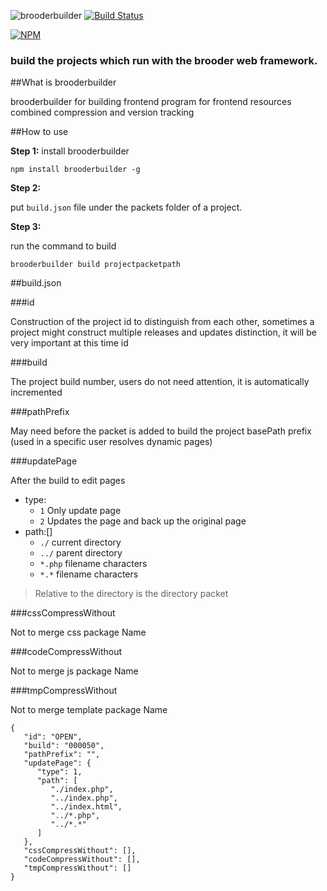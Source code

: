 ![brooderbuilder](https://github.com/hou80houzhu/brooderBuilder/raw/master/brooderbuilder.png) [![Build Status](https://travis-ci.org/hou80houzhu/brooderBuilder.svg?branch=master)](https://travis-ci.org/hou80houzhu/brooderBuilder)

[![NPM](https://nodei.co/npm/brooderbuilder.png?downloads=true)](https://nodei.co/npm/brooderbuilder/)

### build the projects which run with the brooder web framework.

##What is brooderbuilder

brooderbuilder for building frontend program for frontend resources combined compression and version tracking

##How to use

**Step 1:**  install brooderbuilder

`npm install brooderbuilder -g`

**Step 2:**

put `build.json` file under the packets folder of a project.

**Step 3:**

run the command to build 

`brooderbuilder build projectpacketpath`

##build.json

###id

Construction of the project id to distinguish from each other, sometimes a project might construct multiple releases and updates distinction, it will be very important at this time id

###build

The project build number, users do not need attention, it is automatically incremented

###pathPrefix

May need before the packet is added to build the project basePath prefix (used in a specific user resolves dynamic pages)

###updatePage

After the build to edit pages

- type:
  - `1` Only update page
  - `2` Updates the page and back up the original page
- path:[]
  - `./` current directory
  - `../` parent directory
  - `*.php` filename characters
  - `*.*` filename characters

> Relative to the directory is the directory packet

###cssCompressWithout

Not to merge css package Name

###codeCompressWithout

Not to merge js package Name

###tmpCompressWithout

Not to merge template package Name


```
{
   "id": "OPEN",
   "build": "000050",
   "pathPrefix": "",
   "updatePage": {
      "type": 1,
      "path": [
         "./index.php",
         "../index.php",
         "../index.html",
         "../*.php",
         "../*.*"
      ]
   },
   "cssCompressWithout": [],
   "codeCompressWithout": [],
   "tmpCompressWithout": []
}
```
